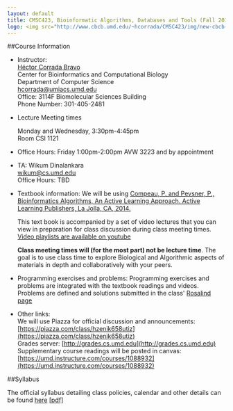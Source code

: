 ```yaml
---
layout: default
title: CMSC423, Bioinformatic Algorithms, Databases and Tools (Fall 2014)
logo: <img src="http://www.cbcb.umd.edu/~hcorrada/CMSC423/img/new-cbcb-logo3_0.png"/>
---
```



##Course Information


*	Instructor:  
	[H&eacute;ctor Corrada Bravo](http://www.cbcb.umd.edu/~hcorrada)  
	Center for Bioinformatics and Computational Biology  
	Department of Computer Science  
	<hcorrada@umiacs.umd.edu>  
	Office: 3114F Biomolecular Sciences Building  
	Phone Number: 301-405-2481 

*	Lecture Meeting times  

	Monday and Wednesday, 3:30pm-4:45pm  
	Room CSI 1121

*	Office Hours: Friday 1:00pm-2:00pm AVW 3223 and by appointment

*	TA: Wikum Dinalankara  
	<wikum@cs.umd.edu>  
	Office Hours: TBD  

*   Textbook information:
	We will be using
	[Compeau, P. and Pevsner, P., Bioinformatics Algorithms, An Active Learning Approach. Active Learning Publishers, La Jolla, CA, 2014.](http://bioinformaticsalgorithms.com/)

	This text book is accompanied by a set of video lectures that you
    can view in preparation for class discussion during class meeting times.
	[Video playlists are available on youtube](https://www.youtube.com/user/bioinfalgorithms/playlists)

	**Class meeting times will (for the most part) not be lecture
      time**. The goal is to use class time to explore Biological and
      Algorithmic aspects of materials in depth and collaboratively
      with your peers.
	  
*   Programming exercises and problems:
	Programming exercises and problems are integrated with the
	textbook readings and videos. Problems are defined and solutions
	submitted in the class'
	[Rosalind page](http://rosalind.info/classes/152/)
	
*   Other links:	
	We will use Piazza for official discussion and announcements: [https://piazza.com/class/hzenik658utiz](https://piazza.com/class/hzenik658utiz)  
	Grades server: [http://grades.cs.umd.edu](http://grades.cs.umd.edu)  
	Supplementary course readings will be posted in canvas: [https://umd.instructure.com/courses/1088932](https://umd.instructure.com/courses/1088932)  

##Syllabus

The official syllabus detailing class policies, calendar and other details can be found [here](syllabus.html) [[pdf]](pdf/syllabus.pdf)


